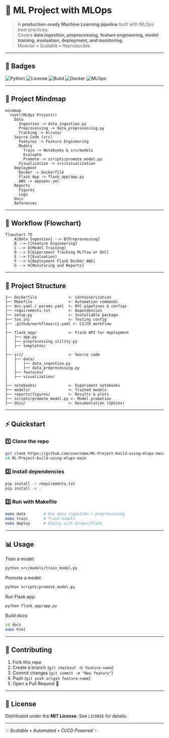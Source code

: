 # 🚀 ML Project with MLOps

> A **production-ready Machine Learning pipeline** built with MLOps best practices.  
> Covers **data ingestion, preprocessing, feature engineering, model training, evaluation, deployment, and monitoring**.  
> Modular • Scalable • Reproducible

---

## 📛 Badges
![Python](https://img.shields.io/badge/python-3.9%2B-blue.svg)
![License](https://img.shields.io/badge/License-MIT-green.svg)
![Build](https://img.shields.io/github/actions/workflow/status/username/repo/ci.yaml?branch=main&label=CI)
![Docker](https://img.shields.io/badge/Docker-ready-blue)
![MLOps](https://img.shields.io/badge/MLOps-end--to--end-orange)

---

## 🧠 Project Mindmap

```mermaid
mindmap
  root((MLOps Project))
    Data
      Ingestion -> data_ingestion.py
      Preprocessing -> data_preprocessing.py
      Tracking -> mlruns/
    Source Code (src)
      Features -> Feature Engineering
      Models
        Train -> Notebooks & src/models
        Evaluate
        Promote -> scripts/promote_model.py
      Visualization -> src/visualization
    Deployment
      Docker -> Dockerfile
      Flask App -> flask_app/app.py
      AWS -> appspec.yml
    Reports
      Figures
      Logs
    Docs
    References
```

---

## 🔄 Workflow (Flowchart)

```mermaid
flowchart TD
    A[Data Ingestion] --> B[Preprocessing]
    B --> C[Feature Engineering]
    C --> D[Model Training]
    D --> E[Experiment Tracking MLflow or DVC]
    E --> F[Evaluation]
    F --> G[Deployment Flask Docker AWS]
    G --> H[Monitoring and Reports]
```



---

## 📂 Project Structure

```
├── Dockerfile              <- Containerization
├── Makefile                <- Automation commands
├── dvc.yaml / params.yaml  <- DVC pipelines & configs
├── requirements.txt        <- Dependencies
├── setup.py                <- Installable package
├── tox.ini                 <- Testing config
├── .github/workflows/ci.yaml <- CI/CD workflow
│
├── flask_app/              <- Flask API for deployment
│   ├── app.py
│   ├── preprocessing_utility.py
│   ├── templates/
│
├── src/                    <- Source code
│   ├── data/
│   │   ├── data_ingestion.py
│   │   ├── data_preprocessing.py
│   ├── features/
│   ├── visualization/
│
├── notebooks/              <- Experiment notebooks
├── models/                 <- Trained models
├── reports/figures/        <- Results & plots
├── scripts/promote_model.py <- Model promotion
├── docs/                   <- Documentation (Sphinx)
```

---

## ⚡ Quickstart

### 1️⃣ Clone the repo

```bash
git clone https://github.com/username/ML-Project-build-using-mlops-main.git
cd ML-Project-build-using-mlops-main
```

### 2️⃣ Install dependencies

```bash
pip install -r requirements.txt
pip install -e .
```

### 3️⃣ Run with Makefile

```bash
make data        # Run data ingestion + preprocessing
make train       # Train models
make deploy      # Deploy with Docker/Flask
```

---

## 📊 Usage

Train a model:

```bash
python src/models/train_model.py
```

Promote a model:

```bash
python scripts/promote_model.py
```

Run Flask app:

```bash
python flask_app/app.py
```

Build docs:

```bash
cd docs
make html
```

---

## 🤝 Contributing

1. Fork this repo  
2. Create a branch (`git checkout -b feature-name`)  
3. Commit changes (`git commit -m "New feature"`)  
4. Push (`git push origin feature-name`)  
5. Open a Pull Request 🚀  

---

## 📜 License

Distributed under the **MIT License**. See `LICENSE` for details.

---

✨ *Scalable • Automated • CI/CD Powered* ✨

